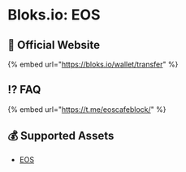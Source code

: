 # Bloks.io: EOS

## :rocket: Official Website

{% embed url="https://bloks.io/wallet/transfer" %}

## :interrobang: FAQ

{% embed url="https://t.me/eoscafeblock/" %}

## :moneybag: Supported Assets

* [EOS](../../coins/overview-eos/)

